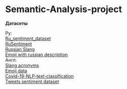 # Semantic-Analysis-project

**Датасеты**

Ру:  
        [Ru_sentiment_dataset](https://huggingface.co/datasets/MonoHime/ru_sentiment_dataset/)  
        [RuSentiment](https://kaggle.com/datasets/1c4778e93b4200c98a8c41bfed93b73d95d370c6dd39ddecceed31cbefc6a3d9/)  
        [Russian Slang](https://kaggle.com/datasets/1894b76e50e43d5c4a52cef6637c72195134589da7f9e45627f330e082470ab2/)  
        [Emoji with russian description](https://kaggle.com/datasets/29aa45bcde231806d22cebfcd6909bbee0f9a236c2a628afa4f427da02d8b6a9/)  
Англ:  
        [Slang acronyms](https://www.kaggle.com/datasets/gowrishankarp/chat-slang-abbreviations-acronyms)  
        [Emoji data](https://www.kaggle.com/datasets/eliasdabbas/emoji-data-descriptions-codepoints)  
        [Covid-19-NLP-text-classification](https://www.kaggle.com/datasets/datatattle/covid-19-nlp-text-classification)  
        [Tweets sentiment dataset](https://www.kaggle.com/datasets/yasserh/twitter-tweets-sentiment-dataset)  
